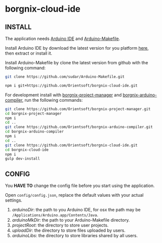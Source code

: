 # borgnix-cloud-ide

## INSTALL

The application needs [Arduino IDE](https://www.arduino.cc/en/main/software) and [Arduino-Makefile](https://github.com/sudar/Arduino-Makefile).

Install Arduino IDE by download the latest version for you platform [here](https://www.arduino.cc/en/main/software), then extract or install it.

Install Arduino-Makefile by clone the latest version from github with the following command:

```bash
git clone https://github.com/sudar/Arduino-Makefile.git
```


```bash
npm i git+https://github.com/Orientsoft/borgnix-cloud-ide.git
```

For development install with [borgnix-project-manager](https://github.com/Orientsoft/borgnix-project-manager) and [borgnix-arduino-compiler](https://github.com/Orientsoft/borgnix-arduino-compiler), run the following commands:

```bash
git clone https://github.com/Orientsoft/borgnix-project-manager.git
cd borgnix-project-manager
npm i
cd ..
git clone https://github.com/Orientsoft/borgnix-arduino-compiler.git
cd borgnix-arduino-compiler
npm i
cd ..
git clone https://github.com/Orientsoft/borgnix-cloud-ide.git
cd borgnix-cloud-ide
npm i
gulp dev-install
```

## CONFIG

You **HAVE TO** change the config file before you start using the application.

Open `config/config.json`, replace the default values with your actual settings.

1. *arduinoDir*: the path to you Arduino IDE, for osx the path may be `/Applications/Arduino.app/Contents/Java`.
2. *arduinoMkDir*: the path to your Arduino-Makefile directory.
3. *projectRoot*: the directory to store user projects.
4. *uploadDir*: the directory to store files uploaded by users.
5. *arduinoLibs*: the directory to store libraries shared by all users.
